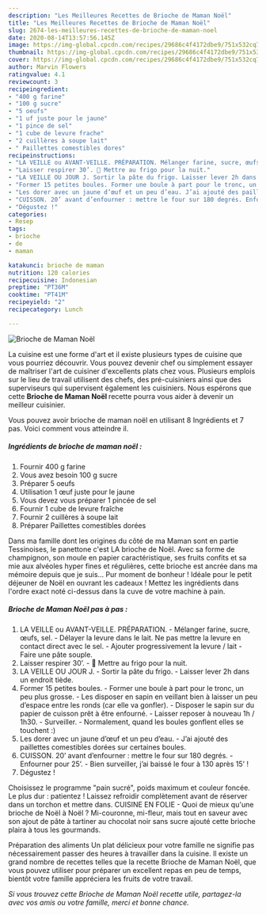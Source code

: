 ```yaml
---
description: "Les Meilleures Recettes de Brioche de Maman Noël"
title: "Les Meilleures Recettes de Brioche de Maman Noël"
slug: 2674-les-meilleures-recettes-de-brioche-de-maman-noel
date: 2020-08-14T13:57:56.145Z
image: https://img-global.cpcdn.com/recipes/29686c4f4172dbe9/751x532cq70/brioche-de-maman-noel-photo-principale-de-la-recette.jpg
thumbnail: https://img-global.cpcdn.com/recipes/29686c4f4172dbe9/751x532cq70/brioche-de-maman-noel-photo-principale-de-la-recette.jpg
cover: https://img-global.cpcdn.com/recipes/29686c4f4172dbe9/751x532cq70/brioche-de-maman-noel-photo-principale-de-la-recette.jpg
author: Marvin Flowers
ratingvalue: 4.1
reviewcount: 3
recipeingredient:
- "400 g farine"
- "100 g sucre"
- "5 oeufs"
- "1 uf juste pour le jaune"
- "1 pince de sel"
- "1 cube de levure frache"
- "2 cuillères à soupe lait"
- " Paillettes comestibles dores"
recipeinstructions:
- "LA VEILLE ou AVANT-VEILLE. PRÉPARATION. Mélanger farine, sucre, œufs, sel. Délayer la levure dans le lait. Ne pas mettre la levure en contact direct avec le sel. Ajouter progressivement la levure / lait Faire une pâte souple."
- "Laisser respirer 30’. 🌙 Mettre au frigo pour la nuit."
- "LA VEILLE OU JOUR J. Sortir la pâte du frigo. Laisser lever 2h dans un endroit tiède."
- "Former 15 petites boules. Former une boule à part pour le tronc, un peu plus grosse. Les disposer en sapin en veillant bien à laisser un peu d’espace entre les ronds (car elle va gonfler). Disposer le sapin sur du papier de cuisson prêt à être enfourné. Laisser reposer à nouveau 1h / 1h30. Surveiller. Normalement, quand les boules gonflent elles se touchent :)"
- "Les dorer avec un jaune d’œuf et un peu d’eau. J’ai ajouté des paillettes comestibles dorées sur certaines boules."
- "CUISSON. 20’ avant d’enfourner : mettre le four sur 180 degrés. Enfourner pour 25’. Bien surveiller, j’ai baissé le four à 130 après 15’ !"
- "Dégustez !"
categories:
- Resep
tags:
- brioche
- de
- maman

katakunci: brioche de maman 
nutrition: 120 calories
recipecuisine: Indonesian
preptime: "PT36M"
cooktime: "PT41M"
recipeyield: "2"
recipecategory: Lunch

---
```



![Brioche de Maman Noël](https://img-global.cpcdn.com/recipes/29686c4f4172dbe9/751x532cq70/brioche-de-maman-noel-photo-principale-de-la-recette.jpg)

La cuisine est une forme d'art et il existe plusieurs types de cuisine que vous pourriez découvrir. Vous pouvez devenir chef ou simplement essayer de maîtriser l'art de cuisiner d'excellents plats chez vous. Plusieurs emplois sur le lieu de travail utilisent des chefs, des pré-cuisiniers ainsi que des superviseurs qui supervisent également les cuisiniers. Nous espérons que cette <strong> Brioche de Maman Noël </strong> recette pourra vous aider à devenir un meilleur cuisinier.

<!--inarticleads1-->

Vous pouvez avoir brioche de maman noël en utilisant 8 Ingrédients et 7 pas. Voici comment vous atteindre il.

##### Ingrédients de brioche de maman noël :

1. Fournir 400 g farine
1. Vous avez besoin 100 g sucre
1. Préparer 5 oeufs
1. Utilisation 1 œuf juste pour le jaune
1. Vous devez vous préparer 1 pincée de sel
1. Fournir 1 cube de levure fraîche
1. Fournir 2 cuillères à soupe lait
1. Préparer  Paillettes comestibles dorées


Dans ma famille dont les origines du côté de ma Maman sont en partie Tessinoises, le panettone c&#39;est LA brioche de Noël. Avec sa forme de champignon, son moule en papier caractéristique, ses fruits confits et sa mie aux alvéoles hyper fines et régulières, cette brioche est ancrée dans ma mémoire depuis que je suis… Pur moment de bonheur ! Idéale pour le petit déjeuner de Noël en ouvrant les cadeaux ! Mettez les ingrédients dans l&#39;ordre exact noté ci-dessus dans la cuve de votre machine à pain. 

<!--inarticleads2-->

##### Brioche de Maman Noël pas à pas :

1. LA VEILLE ou AVANT-VEILLE. PRÉPARATION. - Mélanger farine, sucre, œufs, sel. - Délayer la levure dans le lait. Ne pas mettre la levure en contact direct avec le sel. - Ajouter progressivement la levure / lait - Faire une pâte souple.
1. Laisser respirer 30’. - 🌙 Mettre au frigo pour la nuit.
1. LA VEILLE OU JOUR J. - Sortir la pâte du frigo. - Laisser lever 2h dans un endroit tiède.
1. Former 15 petites boules. - Former une boule à part pour le tronc, un peu plus grosse. - Les disposer en sapin en veillant bien à laisser un peu d’espace entre les ronds (car elle va gonfler). - Disposer le sapin sur du papier de cuisson prêt à être enfourné. - Laisser reposer à nouveau 1h / 1h30. - Surveiller. - Normalement, quand les boules gonflent elles se touchent :)
1. Les dorer avec un jaune d’œuf et un peu d’eau. - J’ai ajouté des paillettes comestibles dorées sur certaines boules.
1. CUISSON. 20’ avant d’enfourner : mettre le four sur 180 degrés. - Enfourner pour 25’. - Bien surveiller, j’ai baissé le four à 130 après 15’ !
1. Dégustez !


Choisissez le programme &#34;pain sucré&#34;, poids maximum et couleur foncée. Le plus dur : patientez ! Laissez refroidir complètement avant de réserver dans un torchon et mettre dans. CUISINE EN FOLIE - Quoi de mieux qu&#39;une brioche de Noël à Noël ? Mi-couronne, mi-fleur, mais tout en saveur avec son ajout de pâte à tartiner au chocolat noir sans sucre ajouté cette brioche plaira à tous les gourmands. 

<!--inarticleads1-->

<p>
Préparation des aliments Un plat délicieux pour votre famille ne signifie pas nécessairement passer des heures à travailler dans la cuisine. Il existe un grand nombre de recettes telles que la recette Brioche de Maman Noël, que vous pouvez utiliser pour préparer un excellent repas en peu de temps, bientôt votre famille appréciera les fruits de votre travail.
</p>

<p>
<i>Si vous trouvez cette Brioche de Maman Noël recette utile, partagez-la avec vos amis ou votre famille, merci et bonne chance.</i>
</p>
